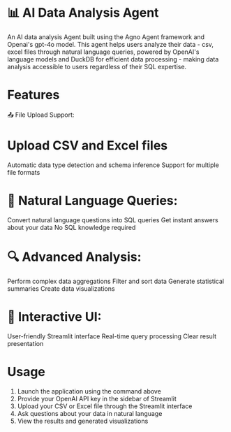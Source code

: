 # 📊 AI Data Analysis Agent
An AI data analysis Agent built using the Agno Agent framework and Openai's gpt-4o model. This agent helps users analyze their data - csv, excel files through natural language queries, powered by OpenAI's language models and DuckDB for efficient data processing - making data analysis accessible to users regardless of their SQL expertise.

# Features
📤 File Upload Support:

   # Upload CSV and Excel files
Automatic data type detection and schema inference
Support for multiple file formats
  # 💬 Natural Language Queries:

Convert natural language questions into SQL queries
Get instant answers about your data
No SQL knowledge required
  # 🔍 Advanced Analysis:

Perform complex data aggregations
Filter and sort data
Generate statistical summaries
Create data visualizations
  # 🎯 Interactive UI:

User-friendly Streamlit interface
Real-time query processing
Clear result presentation

# Usage
1. Launch the application using the command above
2. Provide your OpenAI API key in the sidebar of Streamlit
3. Upload your CSV or Excel file through the Streamlit interface
4. Ask questions about your data in natural language
5. View the results and generated visualizations
